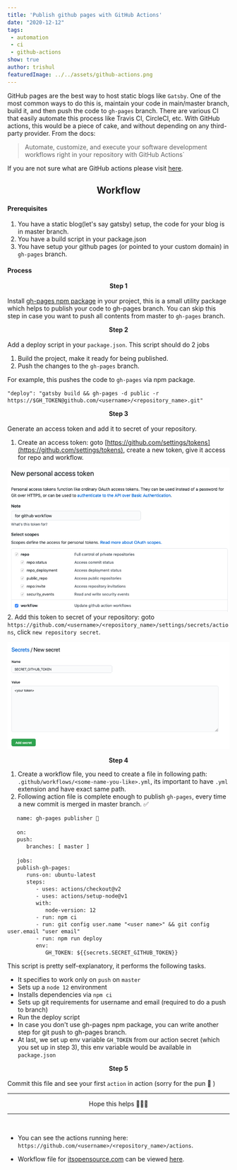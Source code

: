```yaml
---
title: 'Publish github pages with GitHub Actions'
date: "2020-12-12"
tags:
 - automation
 - ci
 - github-actions
show: true
author: trishul
featuredImage: ../../assets/github-actions.png
---
```

 
GitHub pages are the best way to host static blogs like `Gatsby`. One of the most common ways to do this is, maintain your code in main/master branch, build it, and then push the code to `gh-pages` branch.
There are various CI that easily automate this process like Travis CI, CircleCI, etc.
With GitHub actions, this would be a piece of cake, and without depending on any third-party provider. From the docs: 
> Automate, customize, and execute your software development workflows right in your repository with GitHub Actions`  

If you are not sure what are GitHub actions please visit [here](https://github.com/features/actions).

## <center> Workflow </center>

#### Prerequisites
1. You have a static blog(let's say gatsby) setup, the code for your blog is in master branch.
2. You have a build script in your package.json
3. You have setup your github pages (or pointed to your custom domain) in `gh-pages` branch.

#### Process

**<center> Step 1 </center>**  
Install [gh-pages npm package](https://www.npmjs.com/package/gh-pages) in your project, this is a small utility package which helps to publish your code to gh-pages branch.
You can skip this step in case you want to push all contents from master to `gh-pages` branch.  

**<center>Step 2 </center>**  
Add a deploy script in your `package.json`. This script should do 2 jobs
1. Build the project, make it ready for being published.
2. Push the changes to the `gh-pages` branch.

For example, this pushes the code to `gh-pages` via npm package.
```
"deploy": "gatsby build && gh-pages -d public -r https://$GH_TOKEN@github.com/<username>/<repository_name>.git"
```

**<center>Step 3 </center>**  
Generate an access token and add it to secret of your repository.
1. Create an access token: goto [https://github.com/settings/tokens](https://github.com/settings/tokens), create a new token, give it access for repo and workflow.  

![access token](action1.png)
2. Add this token to secret of your repository: goto `https://github.com/<username>/<repository_name>/settings/secrets/actions`, click `new repository secret`.  

![secret token](action2.png)

**<center>Step 4 </center>**  
1. Create a workflow file, you need to create a file in following path: `.github/workflows/<some-name-you-like>.yml`, its important to have `.yml` extension and have exact same path.
2. Following action file is complete enough to publish `gh-pages`, every time a new commit is merged in master branch. ✅
```YML
   name: gh-pages publisher 🚀

   on:
   push:
      branches: [ master ]

   jobs:
   publish-gh-pages:
      runs-on: ubuntu-latest
      steps:
         - uses: actions/checkout@v2
         - uses: actions/setup-node@v1
         with:
            node-version: 12
         - run: npm ci
         - run: git config user.name "<user name>" && git config user.email "user email"
         - run: npm run deploy
         env:
            GH_TOKEN: ${{secrets.SECRET_GITHUB_TOKEN}}
```

This script is pretty self-explanatory, it performs the following tasks.
   - It specifies to work only on `push` on `master`
   - Sets up a `node 12` environment
   - Installs dependencies via `npm ci`
   - Sets up git requirements for username and email (required to do a push to branch)
   - Run the deploy script
   - In case you don't use gh-pages npm package, you can write another step for git push to gh-pages branch.
   - At last, we set up env variable `GH_TOKEN` from our action secret (which you set up in step 3), this env variable would be available in `package.json`

**<center>Step 5 </center>**  
Commit this file and see your first `action` in action (sorry for the pun 🙈 )

---
<center>Hope this helps 🙏🙏🙏</center>

---

<br/>


- You can see the actions running here: `https://github.com/<username>/<repository_name>/actions`.

- Workflow file for [itsopensource.com](https://itsopensource.com) can be viewed [here](https://github.com/tsl143/itsopensource/blob/master/.github/workflows/gh-pages-publish.yml).
